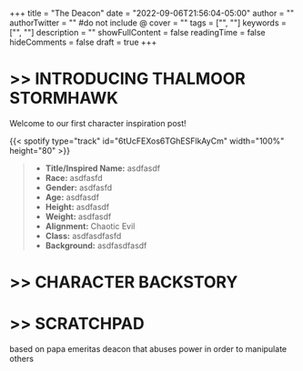 +++
title = "The Deacon"
date = "2022-09-06T21:56:04-05:00"
author = ""
authorTwitter = "" #do not include @
cover = ""
tags = ["", ""]
keywords = ["", ""]
description = ""
showFullContent = false
readingTime = false
hideComments = false
draft = true
+++

# >> INTRODUCING THALMOOR STORMHAWK

Welcome to our first character inspiration post! 

{{< spotify type="track" id="6tUcFEXos6TGhESFlkAyCm" width="100%" height="80" >}}

>* **Title/Inspired Name:** asdfasdf  
>* **Race:** asdfasfd  
>* **Gender:** asdfasfd  
>* **Age:** asdfasdf  
>* **Height:** asdfasdf  
>* **Weight:** asdfasdf  
>* **Alignment:** Chaotic Evil
>* **Class:** asdfasdfasfd  
>* **Background:** asdfasdfasdf

# >> CHARACTER BACKSTORY



# >> SCRATCHPAD

based on papa emeritas
deacon that abuses power in order to manipulate others